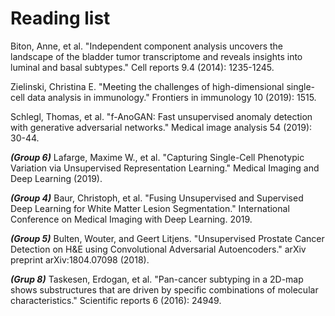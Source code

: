 # Reading list

Biton, Anne, et al. "Independent component analysis uncovers the landscape of the bladder tumor transcriptome and reveals insights into luminal and basal subtypes." Cell reports 9.4 (2014): 1235-1245.

Zielinski, Christina E. "Meeting the challenges of high-dimensional single-cell data analysis in immunology." Frontiers in immunology 10 (2019): 1515.

Schlegl, Thomas, et al. "f-AnoGAN: Fast unsupervised anomaly detection with generative adversarial networks." Medical image analysis 54 (2019): 30-44.

***(Group 6)*** Lafarge, Maxime W., et al. "Capturing Single-Cell Phenotypic Variation via Unsupervised Representation Learning." Medical Imaging and Deep Learning (2019).

***(Group 4)*** Baur, Christoph, et al. "Fusing Unsupervised and Supervised Deep Learning for White Matter Lesion Segmentation." International Conference on Medical Imaging with Deep Learning. 2019.

***(Group 5)*** Bulten, Wouter, and Geert Litjens. "Unsupervised Prostate Cancer Detection on H&E using Convolutional Adversarial Autoencoders." arXiv preprint arXiv:1804.07098 (2018).

***(Grup 8)*** Taskesen, Erdogan, et al. "Pan-cancer subtyping in a 2D-map shows substructures that are driven by specific combinations of molecular characteristics." Scientific reports 6 (2016): 24949.
